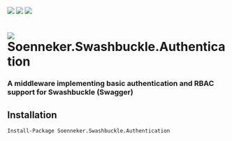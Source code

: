 [![](https://img.shields.io/nuget/v/Soenneker.Swashbuckle.Authentication.svg?style=for-the-badge)](https://www.nuget.org/packages/Soenneker.Swashbuckle.Authentication/)
[![](https://img.shields.io/github/actions/workflow/status/soenneker/soenneker.swashbuckle.authentication/publish.yml?style=for-the-badge)](https://github.com/soenneker/soenneker.swashbuckle.authentication/actions/workflows/publish.yml)
[![](https://img.shields.io/nuget/dt/Soenneker.Swashbuckle.Authentication.svg?style=for-the-badge)](https://www.nuget.org/packages/Soenneker.Swashbuckle.Authentication/)

# ![](https://user-images.githubusercontent.com/4441470/224455560-91ed3ee7-f510-4041-a8d2-3fc093025112.png) Soenneker.Swashbuckle.Authentication
### A middleware implementing basic authentication and RBAC support for Swashbuckle (Swagger)

## Installation

```
Install-Package Soenneker.Swashbuckle.Authentication
```
